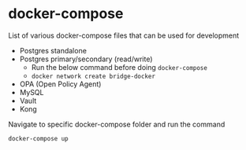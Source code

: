 # docker-compose

List of various docker-compose files that can be used for development

- Postgres standalone
- Postgres primary/secondary (read/write)
  - Run the below command before doing `docker-compose`
  - `docker network create bridge-docker`
- OPA (Open Policy Agent)
- MySQL
- Vault
- Kong

Navigate to specific docker-compose folder and run the command

```
docker-compose up
```
